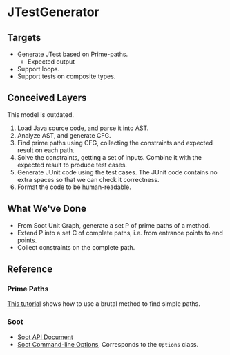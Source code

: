 # JTestGenerator

## Targets

- Generate JTest based on Prime-paths.
  - Expected output
- Support loops.
- Support tests on composite types.

## Conceived Layers

This model is outdated.

1. Load Java source code, and parse it into AST.
2. Analyze AST, and generate CFG.
3. Find prime paths using CFG, collecting the constraints and expected result on each path.
4. Solve the constraints, getting a set of inputs. Combine it with the expected result to produce test cases.
5. Generate JUnit code using the test cases. The JUnit code contains no extra spaces so that we can check it correctness.
6. Format the code to be human-readable.

## What We've Done

- From Soot Unit Graph, generate a set P of prime paths of a method.
- Extend P into a set C of complete paths, i.e. from entrance points to end points.
- Collect constraints on the complete path.

## Reference

### Prime Paths

[This tutorial](Prime-Path-Coverage_compressed.pdf) shows how to use a brutal method to find simple paths.

### Soot

- [Soot API Document](https://www.sable.mcgill.ca/soot/doc/)
- [Soot Command-line Options](https://soot-build.cs.uni-paderborn.de/public/origin/develop/soot/soot-develop/options/soot_options.htm), Corresponds to the `Options` class.